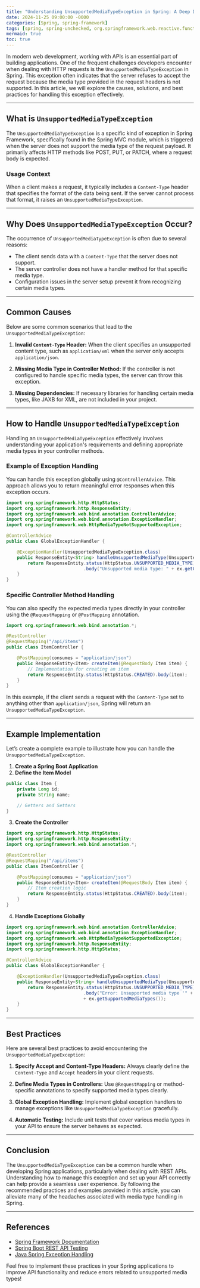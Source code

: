 ```yaml
---
title: "Understanding UnsupportedMediaTypeException in Spring: A Deep Dive"
date: 2024-11-25 09:00:00 -0000
categories: [Spring, spring-framework]
tags: [spring, spring-unchecked, org.springframework.web.reactive.function]
mermaid: true
toc: true
---
```



In modern web development, working with APIs is an essential part of building applications. One of the frequent challenges developers encounter when dealing with HTTP requests is the `UnsupportedMediaTypeException` in Spring. This exception often indicates that the server refuses to accept the request because the media type provided in the request headers is not supported. In this article, we will explore the causes, solutions, and best practices for handling this exception effectively.

---

## What is `UnsupportedMediaTypeException`

The `UnsupportedMediaTypeException` is a specific kind of exception in Spring Framework, specifically found in the Spring MVC module, which is triggered when the server does not support the media type of the request payload. It primarily affects HTTP methods like POST, PUT, or PATCH, where a request body is expected.

### Usage Context

When a client makes a request, it typically includes a `Content-Type` header that specifies the format of the data being sent. If the server cannot process that format, it raises an `UnsupportedMediaTypeException`.

---

## Why Does `UnsupportedMediaTypeException` Occur?

The occurrence of `UnsupportedMediaTypeException` is often due to several reasons:

- The client sends data with a `Content-Type` that the server does not support.
- The server controller does not have a handler method for that specific media type.
- Configuration issues in the server setup prevent it from recognizing certain media types.

---

## Common Causes

Below are some common scenarios that lead to the `UnsupportedMediaTypeException`:

1. **Invalid `Content-Type` Header:**
   When the client specifies an unsupported content type, such as `application/xml` when the server only accepts `application/json`.

2. **Missing Media Type in Controller Method:**
   If the controller is not configured to handle specific media types, the server can throw this exception.

3. **Missing Dependencies:**
   If necessary libraries for handling certain media types, like JAXB for XML, are not included in your project.

---

## How to Handle `UnsupportedMediaTypeException`

Handling an `UnsupportedMediaTypeException` effectively involves understanding your application's requirements and defining appropriate media types in your controller methods.

### Example of Exception Handling

You can handle this exception globally using `@ControllerAdvice`. This approach allows you to return meaningful error responses when this exception occurs.

```java
import org.springframework.http.HttpStatus;
import org.springframework.http.ResponseEntity;
import org.springframework.web.bind.annotation.ControllerAdvice;
import org.springframework.web.bind.annotation.ExceptionHandler;
import org.springframework.web.HttpMediaTypeNotSupportedException;

@ControllerAdvice
public class GlobalExceptionHandler {

    @ExceptionHandler(UnsupportedMediaTypeException.class)
    public ResponseEntity<String> handleUnsupportedMediaType(UnsupportedMediaTypeException ex) {
        return ResponseEntity.status(HttpStatus.UNSUPPORTED_MEDIA_TYPE)
                             .body("Unsupported media type: " + ex.getContentType());
    }
}
```

### Specific Controller Method Handling

You can also specify the expected media types directly in your controller using the `@RequestMapping` or `@PostMapping` annotation.

```java
import org.springframework.web.bind.annotation.*;

@RestController
@RequestMapping("/api/items")
public class ItemController {

    @PostMapping(consumes = "application/json")
    public ResponseEntity<Item> createItem(@RequestBody Item item) {
        // Implementation for creating an item
        return ResponseEntity.status(HttpStatus.CREATED).body(item);
    }
}
```

In this example, if the client sends a request with the `Content-Type` set to anything other than `application/json`, Spring will return an `UnsupportedMediaTypeException`.

---

## Example Implementation

Let’s create a complete example to illustrate how you can handle the `UnsupportedMediaTypeException`.

1. **Create a Spring Boot Application**
2. **Define the Item Model**

```java
public class Item {
    private Long id;
    private String name;

    // Getters and Setters
}
```

3. **Create the Controller**

```java
import org.springframework.http.HttpStatus;
import org.springframework.http.ResponseEntity;
import org.springframework.web.bind.annotation.*;

@RestController
@RequestMapping("/api/items")
public class ItemController {

    @PostMapping(consumes = "application/json")
    public ResponseEntity<Item> createItem(@RequestBody Item item) {
        // Item creation logic
        return ResponseEntity.status(HttpStatus.CREATED).body(item);
    }
}
```

4. **Handle Exceptions Globally**

```java
import org.springframework.web.bind.annotation.ControllerAdvice;
import org.springframework.web.bind.annotation.ExceptionHandler;
import org.springframework.web.HttpMediaTypeNotSupportedException;
import org.springframework.http.ResponseEntity;
import org.springframework.http.HttpStatus;

@ControllerAdvice
public class GlobalExceptionHandler {

    @ExceptionHandler(UnsupportedMediaTypeException.class)
    public ResponseEntity<String> handleUnsupportedMediaType(UnsupportedMediaTypeException ex) {
        return ResponseEntity.status(HttpStatus.UNSUPPORTED_MEDIA_TYPE)
                             .body("Error: Unsupported media type '" + ex.getContentType() + "'. Supported types are: "
                             + ex.getSupportedMediaTypes());
    }
}
```

---

## Best Practices

Here are several best practices to avoid encountering the `UnsupportedMediaTypeException`:

1. **Specify Accept and Content-Type Headers:** Always clearly define the `Content-Type` and `Accept` headers in your client requests.

2. **Define Media Types in Controllers:** Use `@RequestMapping` or method-specific annotations to specify supported media types clearly.

3. **Global Exception Handling:** Implement global exception handlers to manage exceptions like `UnsupportedMediaTypeException` gracefully.

4. **Automatic Testing:** Include unit tests that cover various media types in your API to ensure the server behaves as expected.

---

## Conclusion

The `UnsupportedMediaTypeException` can be a common hurdle when developing Spring applications, particularly when dealing with REST APIs. Understanding how to manage this exception and set up your API correctly can help provide a seamless user experience. By following the recommended practices and examples provided in this article, you can alleviate many of the headaches associated with media type handling in Spring.

---

## References

- [Spring Framework Documentation](https://docs.spring.io/spring-framework/docs/current/reference/html/web.html#mvc)
- [Spring Boot REST API Testing](https://spring.io/guides/gs/rest-service/)
- [Java Spring Exception Handling](https://www.baeldung.com/exception-handling-for-rest-with-spring)

Feel free to implement these practices in your Spring applications to improve API functionality and reduce errors related to unsupported media types!
